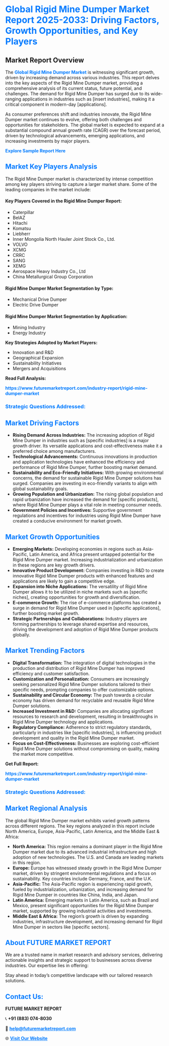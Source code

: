 <h1 style="color: #007BFF;">Global Rigid Mine Dumper Market Report 2025-2033: Driving Factors, Growth Opportunities, and Key Players</h1>

<section id="overview">
<h2>Market Report Overview</h2>
<p>The <a href="https://www.futuremarketreport.com/industry-report/rigid-mine-dumper-market" style="color: #007BFF; text-decoration: none;"><strong>Global Rigid Mine Dumper Market</strong></a> is witnessing significant growth, driven by increasing demand across various industries. This report delves into the key aspects of the Rigid Mine Dumper market, providing a comprehensive analysis of its current status, future potential, and challenges. The demand for Rigid Mine Dumper has surged due to its wide-ranging applications in industries such as [insert industries], making it a critical component in modern-day [applications].</p>
<p>As consumer preferences shift and industries innovate, the Rigid Mine Dumper market continues to evolve, offering both challenges and opportunities for stakeholders. The global market is expected to expand at a substantial compound annual growth rate (CAGR) over the forecast period, driven by technological advancements, emerging applications, and increasing investments by major players.</p>
</section>

<section id="overview">
<p><a href="https://www.futuremarketreport.com/request-sample/reportId=28799" style="color: #007BFF; text-decoration: none;"><strong>Explore Sample Report Here</strong></a></p>
</section>

<section id="key-players">
<h2 style="color: #007BFF;">Market Key Players Analysis</h2>
<p>The Rigid Mine Dumper market is characterized by intense competition among key players striving to capture a larger market share. Some of the leading companies in the market include:</p>
<h4>Key Players Covered in the Rigid Mine Dumper Report:</h4>
<ul><li>Caterpillar</li><li>BelAZ</li><li>Hitachi</li><li>Komatsu</li><li>Liebherr</li><li>Inner Mongolia North Hauler Joint Stock Co., Ltd.</li><li>VOLVO</li><li>XCMG</li><li>CRRC</li><li>SANG</li><li>XEMG</li><li>Aerospace Heavy Industry Co., Ltd</li><li>China Metallurgical Group Corporation</li></ul>
<h4>Rigid Mine Dumper Market Segmentation by Type:</h4>
<ul><li>Mechanical Drive Dumper</li><li>Electric Drive Dumper</li></ul>

<h4>Rigid Mine Dumper Market Segmentation by Application:</h4>
<ul><li>Mining Industry</li><li>Energy Industry</li></ul>
<p><strong>Key Strategies Adopted by Market Players:</strong></p>
<ul>
<li>Innovation and R&D</li>
<li>Geographical Expansion</li>
<li>Sustainability Initiatives</li>
<li>Mergers and Acquisitions</li>
</ul>
</section>

<section>
<p><strong>Read Full Analysis: </strong></p><a href="https://www.futuremarketreport.com/industry-report/rigid-mine-dumper-market" style="color: #007BFF; text-decoration: none;"><strong>https://www.futuremarketreport.com/industry-report/rigid-mine-dumper-market</strong></a>
<h3 style="color: #007BFF;">Strategic Questions Addressed:</h3>
</section>

<section id="driving-factors">
<h2 style="color: #007BFF;">Market Driving Factors</h2>
<ul>
<li><strong>Rising Demand Across Industries:</strong> The increasing adoption of Rigid Mine Dumper in industries such as [specific industries] is a major growth driver. Its versatile applications and cost-effectiveness make it a preferred choice among manufacturers.</li>
<li><strong>Technological Advancements:</strong> Continuous innovations in production and application technologies have enhanced the efficiency and performance of Rigid Mine Dumper, further boosting market demand.</li>
<li><strong>Sustainability and Eco-Friendly Initiatives:</strong> With growing environmental concerns, the demand for sustainable Rigid Mine Dumper solutions has surged. Companies are investing in eco-friendly variants to align with global sustainability goals.</li>
<li><strong>Growing Population and Urbanization:</strong> The rising global population and rapid urbanization have increased the demand for [specific products], where Rigid Mine Dumper plays a vital role in meeting consumer needs.</li>
<li><strong>Government Policies and Incentives:</strong> Supportive government regulations and incentives for industries using Rigid Mine Dumper have created a conducive environment for market growth.</li>
</ul>
</section>

<section id="growth-opportunities">
<h2 style="color: #007BFF;">Market Growth Opportunities</h2>
<ul>
<li><strong>Emerging Markets:</strong> Developing economies in regions such as Asia-Pacific, Latin America, and Africa present untapped potential for the Rigid Mine Dumper market. Increasing industrialization and urbanization in these regions are key growth drivers.</li>
<li><strong>Innovative Product Development:</strong> Companies investing in R&D to create innovative Rigid Mine Dumper products with enhanced features and applications are likely to gain a competitive edge.</li>
<li><strong>Expansion into Niche Applications:</strong> The versatility of Rigid Mine Dumper allows it to be utilized in niche markets such as [specific niches], creating opportunities for growth and diversification.</li>
<li><strong>E-commerce Growth:</strong> The rise of e-commerce platforms has created a surge in demand for Rigid Mine Dumper used in [specific applications], further boosting market growth.</li>
<li><strong>Strategic Partnerships and Collaborations:</strong> Industry players are forming partnerships to leverage shared expertise and resources, driving the development and adoption of Rigid Mine Dumper products globally.</li>
</ul>
</section>

<section id="trending-factors">
<h2 style="color: #007BFF;">Market Trending Factors</h2>
<ul>
<li><strong>Digital Transformation:</strong> The integration of digital technologies in the production and distribution of Rigid Mine Dumper has improved efficiency and customer satisfaction.</li>
<li><strong>Customization and Personalization:</strong> Consumers are increasingly seeking personalized Rigid Mine Dumper solutions tailored to their specific needs, prompting companies to offer customizable options.</li>
<li><strong>Sustainability and Circular Economy:</strong> The push towards a circular economy has driven demand for recyclable and reusable Rigid Mine Dumper solutions.</li>
<li><strong>Increased Investment in R&D:</strong> Companies are allocating significant resources to research and development, resulting in breakthroughs in Rigid Mine Dumper technology and applications.</li>
<li><strong>Regulatory Compliance:</strong> Adherence to strict regulatory standards, particularly in industries like [specific industries], is influencing product development and quality in the Rigid Mine Dumper market.</li>
<li><strong>Focus on Cost-Effectiveness:</strong> Businesses are exploring cost-efficient Rigid Mine Dumper solutions without compromising on quality, making the market more competitive.</li>
</ul>
</section>

<section>
<p><strong>Get Full Report: </strong></p><a href="https://www.futuremarketreport.com/industry-report/rigid-mine-dumper-market" style="color: #007BFF; text-decoration: none;"><strong>https://www.futuremarketreport.com/industry-report/rigid-mine-dumper-market</strong></a>
<h3 style="color: #007BFF;">Strategic Questions Addressed:</h3>
</section>


<section id="regional-analysis">
<h2 style="color: #007BFF;">Market Regional Analysis</h2>
<p>The global Rigid Mine Dumper market exhibits varied growth patterns across different regions. The key regions analyzed in this report include North America, Europe, Asia-Pacific, Latin America, and the Middle East & Africa:</p>
<ul>
<li><strong>North America:</strong> This region remains a dominant player in the Rigid Mine Dumper market due to its advanced industrial infrastructure and high adoption of new technologies. The U.S. and Canada are leading markets in this region.</li>
<li><strong>Europe:</strong> Europe has witnessed steady growth in the Rigid Mine Dumper market, driven by stringent environmental regulations and a focus on sustainability. Key countries include Germany, France, and the U.K.</li>
<li><strong>Asia-Pacific:</strong> The Asia-Pacific region is experiencing rapid growth, fueled by industrialization, urbanization, and increasing demand for Rigid Mine Dumper in countries like China, India, and Japan.</li>
<li><strong>Latin America:</strong> Emerging markets in Latin America, such as Brazil and Mexico, present significant opportunities for the Rigid Mine Dumper market, supported by growing industrial activities and investments.</li>
<li><strong>Middle East & Africa:</strong> The region’s growth is driven by expanding industries, infrastructure development, and increasing demand for Rigid Mine Dumper in sectors like [specific sectors].</li>
</ul>
</section>

<footer>
<h2 style="color: #007BFF;">About FUTURE MARKET REPORT</h2>
<p>We are a trusted name in market research and advisory services, delivering actionable insights and strategic support to businesses across diverse industries. Our expertise lies in offering:</p>

<p>Stay ahead in today’s competitive landscape with our tailored research solutions.</p>

<h2 style="color: #007BFF;">Contact Us:</h2>
<p><strong>FUTURE MARKET REPORT</strong></p>
<p>📞 <strong>+91 (883) 074-8030</strong></p>
<p>📧 <strong><a href="mailto:help@futuremarketreport.com" style="color: #007BFF;">help@futuremarketreport.com</a></strong></p>
<p>🌐 <strong><a href="https://www.futuremarketreport.com/" style="color: #007BFF;">Visit Our Website</a></strong></p>
</footer>
